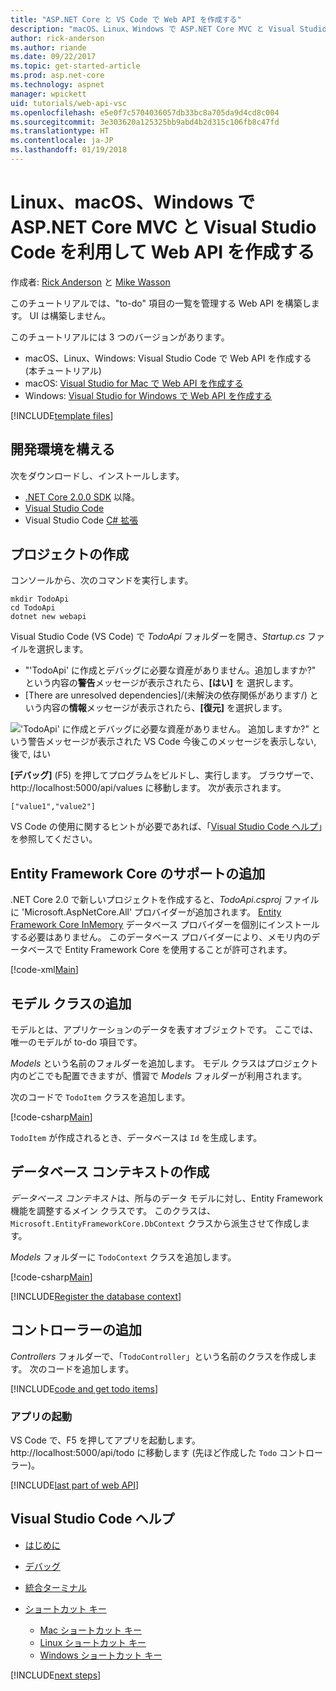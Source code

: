 ```yaml
---
title: "ASP.NET Core と VS Code で Web API を作成する"
description: "macOS、Linux、Windows で ASP.NET Core MVC と Visual Studio Code を利用して Web API を構築する"
author: rick-anderson
ms.author: riande
ms.date: 09/22/2017
ms.topic: get-started-article
ms.prod: asp.net-core
ms.technology: aspnet
manager: wpickett
uid: tutorials/web-api-vsc
ms.openlocfilehash: e5e0f7c5704036057db33bc8a705da9d4cd8c004
ms.sourcegitcommit: 3e303620a125325bb9abd4b2d315c106fb8c47fd
ms.translationtype: HT
ms.contentlocale: ja-JP
ms.lasthandoff: 01/19/2018
---
```

# <a name="create-a-web-api-with-aspnet-core-mvc-and-visual-studio-code-on-linux-macos-and-windows"></a>Linux、macOS、Windows で ASP.NET Core MVC と Visual Studio Code を利用して Web API を作成する

作成者: [Rick Anderson](https://twitter.com/RickAndMSFT) と [Mike Wasson](https://github.com/mikewasson)

このチュートリアルでは、"to-do" 項目の一覧を管理する Web API を構築します。 UI は構築しません。

このチュートリアルには 3 つのバージョンがあります。

* macOS、Linux、Windows: Visual Studio Code で Web API を作成する (本チュートリアル)
* macOS: [Visual Studio for Mac で Web API を作成する](xref:tutorials/first-web-api-mac)
* Windows: [Visual Studio for Windows で Web API を作成する](xref:tutorials/first-web-api)

<!-- WARNING: The code AND images in this doc are used by uid: tutorials/web-api-vsc, tutorials/first-web-api-mac and tutorials/first-web-api. If you change any code/images in this tutorial, update uid: tutorials/web-api-vsc -->

[!INCLUDE[template files](../includes/webApi/intro.md)]

## <a name="set-up-your-development-environment"></a>開発環境を構える

次をダウンロードし、インストールします。
- [.NET Core 2.0.0 SDK](https://www.microsoft.com/net/core) 以降。
- [Visual Studio Code](https://code.visualstudio.com)
- Visual Studio Code [C# 拡張](https://marketplace.visualstudio.com/items?itemName=ms-vscode.csharp)

## <a name="create-the-project"></a>プロジェクトの作成

コンソールから、次のコマンドを実行します。

```console
mkdir TodoApi
cd TodoApi
dotnet new webapi
```

Visual Studio Code (VS Code) で *TodoApi* フォルダーを開き、*Startup.cs* ファイルを選択します。

- "'TodoApi' に作成とデバッグに必要な資産がありません。追加しますか?" という内容の**警告**メッセージが表示されたら、**[はい]** を 選択します。
- [There are unresolved dependencies]/(未解決の依存関係があります/) という内容の**情報**メッセージが表示されたら、**[復元]** を選択します。

<!-- uid: tutorials/first-mvc-app-xplat/start-mvc uses the pic below. If you change it, make sure it's consistent -->

!['TodoApi' に作成とデバッグに必要な資産がありません。 追加しますか?" という警告メッセージが表示された VS Code 今後このメッセージを表示しない, 後で, はい](web-api-vsc/_static/vsc_restore.png)

**[デバッグ]** (F5) を押してプログラムをビルドし、実行します。 ブラウザーで、http://localhost:5000/api/values に移動します。 次が表示されます。

`["value1","value2"]`

VS Code の使用に関するヒントが必要であれば、「[Visual Studio Code ヘルプ](#visual-studio-code-help)」を参照してください。

## <a name="add-support-for-entity-framework-core"></a>Entity Framework Core のサポートの追加

.NET Core 2.0 で新しいプロジェクトを作成すると、*TodoApi.csproj* ファイルに 'Microsoft.AspNetCore.All' プロバイダーが追加されます。 [Entity Framework Core InMemory](https://docs.microsoft.com/ef/core/providers/in-memory/) データベース プロバイダーを個別にインストールする必要はありません。 このデータベース プロバイダーにより、メモリ内のデータベースで Entity Framework Core を使用することが許可されます。

[!code-xml[Main](web-api-vsc/sample/TodoApi/TodoApi.csproj?highlight=12)]

## <a name="add-a-model-class"></a>モデル クラスの追加

モデルとは、アプリケーションのデータを表すオブジェクトです。 ここでは、唯一のモデルが to-do 項目です。

*Models* という名前のフォルダーを追加します。 モデル クラスはプロジェクト内のどこでも配置できますが、慣習で *Models* フォルダーが利用されます。

次のコードで `TodoItem` クラスを追加します。

[!code-csharp[Main](first-web-api/sample/TodoApi/Models/TodoItem.cs)]

`TodoItem` が作成されるとき、データベースは `Id` を生成します。

## <a name="create-the-database-context"></a>データベース コンテキストの作成

*データベース コンテキスト*は、所与のデータ モデルに対し、Entity Framework 機能を調整するメイン クラスです。 このクラスは、`Microsoft.EntityFrameworkCore.DbContext` クラスから派生させて作成します。

*Models* フォルダーに `TodoContext` クラスを追加します。

[!code-csharp[Main](first-web-api/sample/TodoApi/Models/TodoContext.cs)]

[!INCLUDE[Register the database context](../includes/webApi/register_dbContext.md)]

## <a name="add-a-controller"></a>コントローラーの追加

*Controllers* フォルダーで、「`TodoController`」という名前のクラスを作成します。 次のコードを追加します。

[!INCLUDE[code and get todo items](../includes/webApi/getTodoItems.md)]

### <a name="launch-the-app"></a>アプリの起動

VS Code で、F5 を押してアプリを起動します。 http://localhost:5000/api/todo に移動します (先ほど作成した `Todo` コントローラー)。

[!INCLUDE[last part of web API](../includes/webApi/end.md)]

## <a name="visual-studio-code-help"></a>Visual Studio Code ヘルプ

- [はじめに](https://code.visualstudio.com/docs)
- [デバッグ](https://code.visualstudio.com/docs/editor/debugging)
- [統合ターミナル](https://code.visualstudio.com/docs/editor/integrated-terminal)
- [ショートカット キー](https://code.visualstudio.com/docs/getstarted/keybindings#_keyboard-shortcuts-reference)

  - [Mac ショートカット キー](https://code.visualstudio.com/shortcuts/keyboard-shortcuts-macos.pdf)
  - [Linux ショートカット キー](https://code.visualstudio.com/shortcuts/keyboard-shortcuts-linux.pdf)
  - [Windows ショートカット キー](https://code.visualstudio.com/shortcuts/keyboard-shortcuts-windows.pdf)

[!INCLUDE[next steps](../includes/webApi/next.md)]


